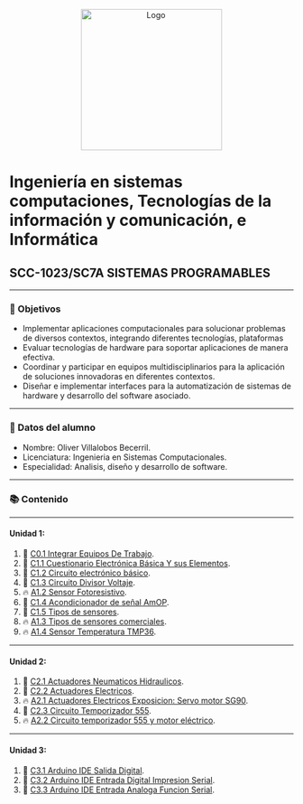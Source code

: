 <p align="center">
    <img alt="Logo" src="https://www.tijuana.tecnm.mx/wp-content/themes/tecnm/images/logo_TECT.png" width=250 height=250>
</p>

# Ingeniería en sistemas computaciones, Tecnologías de la información y comunicación, e Informática

## SCC-1023/SC7A SISTEMAS PROGRAMABLES

---

### :pencil: Objetivos

+ Implementar aplicaciones computacionales para solucionar problemas de diversos contextos, integrando diferentes tecnologías, plataformas
+ Evaluar tecnologías de hardware para soportar aplicaciones de manera efectiva.
+ Coordinar y participar en equipos multidisciplinarios para la aplicación de soluciones innovadoras en diferentes contextos. 
+ Diseñar e implementar interfaces para la automatización de sistemas de hardware y desarrollo del software asociado. 


---

### :necktie: Datos del alumno

* Nombre: Oliver Villalobos Becerril.
* Licenciatura: Ingenieria en Sistemas Computacionales.
* Especialidad: Analisis, diseño y desarrollo de software.

---

### :books: Contenido
---
#### Unidad 1:
1. :book: [C0.1 Integrar Equipos De Trabajo](C0.1_IntegrarEquiposDeTrabajo_VillalobosBecerrilOliver.md).
2. :book: [C1.1 Cuestionario Electrónica Básica Y sus Elementos](C1.1%20CuestionarioElectrónicaBásicaYsusElementos_VillalobosBecerrilOliver.md).
3. :book: [C1.2 Circuito electrónico básico](C1.2_Circuito_electrónico_básico_VillalobosOliver.md).
4. :book: [C1.3 Circuito Divisor Voltaje](C1.3_CircuitoDivisorVoltaje_VillalobosOliver.md).
5. :fire: [A1.2 Sensor Fotoresistivo](A1.2_OliverVillalobos_DytechWolf.md).
6. :book: [C1.4 Acondicionador de señal AmOP](C1.4_AcondicionadordesenalAmOP_VillalobosOliver.md).
7. :book: [C1.5 Tipos de sensores](C1.5_Tipos_de_sensores_VillalobosOliver.md).
8. :fire: [A1.3 Tipos de sensores comerciales](A1.3_OliverVillalobos_DytechWolf.md).
9. :fire: [A1.4 Sensor Temperatura TMP36](A1.4_OliverVillalobos_DytechWolf.md).
---
#### Unidad 2:
1. :book: [C2.1 Actuadores Neumaticos Hidraulicos](C2.1_ActuadoresNeumaticosHidraulicos_VillalobosOliver.md).
2. :book: [C2.2 Actuadores Electricos](C2.2_ActuadoresElectricos_VillalobosOliver.md).
3. :fire: [A2.1 Actuadores Electricos Exposicion: Servo motor SG90](A2.1_OliverVillalobos_DytechWolf.md).
4. :book: [C2.3 Circuito Temporizador 555](C2.3_CircuitoTemporizador555_VillalobosOliver.md).
5. :fire: [A2.2 Circuito temporizador 555 y motor eléctrico](A2.2_OliverVillalobos_DytechWolf.md).
---
#### Unidad 3:
1. :book: [C3.1 Arduino IDE Salida Digital](C3.1_OliverVillalobos_DytechWolf.md).
2. :book: [C3.2 Arduino IDE Entrada Digital Impresion Serial](C3.2_OliverVillalobos_DytechWolf.md).
3. :book: [C3.3 Arduino IDE Entrada Analoga Funcion Serial](C3.3_OliverVillalobos_DytechWolf.md).
